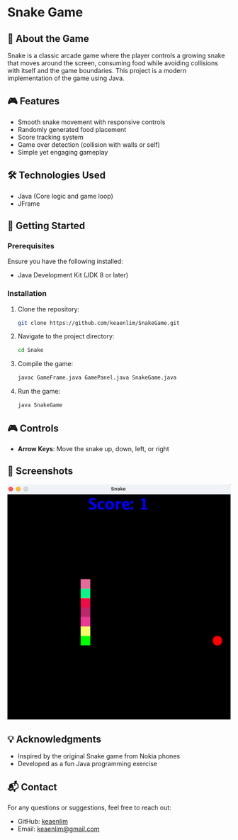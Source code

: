 # Snake Game

## 🐍 About the Game

Snake is a classic arcade game where the player controls a growing snake that moves around the screen, consuming food while avoiding collisions with itself and the game boundaries. This project is a modern implementation of the game using Java.

## 🎮 Features
- Smooth snake movement with responsive controls
- Randomly generated food placement
- Score tracking system
- Game over detection (collision with walls or self)
- Simple yet engaging gameplay

## 🛠️ Technologies Used
- Java (Core logic and game loop)
- JFrame

## 🚀 Getting Started
### Prerequisites
Ensure you have the following installed:
- Java Development Kit (JDK 8 or later)

### Installation
1. Clone the repository:
   ```sh
   git clone https://github.com/keaenlim/SnakeGame.git
   ```
2. Navigate to the project directory:
   ```sh
   cd Snake
   ```
3. Compile the game:
   ```sh
   javac GameFrame.java GamePanel.java SnakeGame.java
   ```
4. Run the game:
   ```sh
   java SnakeGame
   ```

## 🎮 Controls
- **Arrow Keys**: Move the snake up, down, left, or right

## 📸 Screenshots
![Snake Game Screenshot](Gamestart.png)

## 💡 Acknowledgments
- Inspired by the original Snake game from Nokia phones
- Developed as a fun Java programming exercise

## 📬 Contact
For any questions or suggestions, feel free to reach out:
- GitHub: [keaenlim](https://github.com/keaenlim)
- Email: keaenlim@gmail.com

